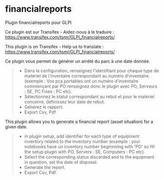 # financialreports
Plugin financialreports pour GLPI

Ce plugin est sur Transifex - Aidez-nous à le traduire :
https://www.transifex.com/tsmr/GLPI_financialreports/

This plugin is on Transifex - Help us to translate :
https://www.transifex.com/tsmr/GLPI_financialreports/

Ce plugin vous permet de générer un arrété du parc à une date donnée.
> * Dans la configuration, renseignez l'identifiant pour chaque type de matériel de l'inventaire correspondant au numéro d'inventaire. (exemple : Vos pcs portables ont un numéro d'inventaire commençant par PO renseignez donc le plugin avec PO, Serveurs : SE, PC Fixes : PC etc).
> * Sélectionnez le statut correspondant au rebut et pour le matériel concerné, définissez leur date de rebut.
> * Générez le rapport.
> * Export Csv, Pdf

This plugin allows you to generate a financial report (asset situation) for a given date.
> * in plugin setup, add identifier for each type of equipment inventory related to the inventory number (example : your notebooks have un inventory number beginnning with 'PO' so fill the setup plugin with PO, Servers : SE, Computers : PC etc).
> * Select the corresponding status discarded and to the equipment in question, set the date of disposal.
> * Generate the report.
> * Export Csv, Pdf.
